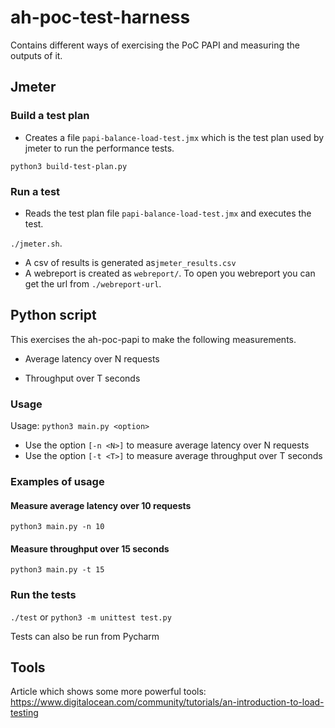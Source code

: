 # ah-poc-test-harness

Contains different ways of exercising the PoC PAPI and measuring the outputs of it.

## Jmeter

### Build a test plan

- Creates a file `papi-balance-load-test.jmx` which is the test plan used by
jmeter to run the performance tests.

`python3 build-test-plan.py`

### Run a test

- Reads the test plan file `papi-balance-load-test.jmx` and executes the test.

`./jmeter.sh`.

- A csv of results is generated as`jmeter_results.csv`
- A webreport is created as `webreport/`. To open you webreport you can get the url from `./webreport-url`.

## Python script

This exercises the ah-poc-papi to make the following measurements.

- Average latency over N requests

- Throughput over T seconds

### Usage

Usage: `python3 main.py <option>`

- Use the option `[-n <N>]` to measure average latency over N requests
- Use the option `[-t <T>]` to measure average throughput over T seconds

### Examples of usage

#### Measure average latency over 10 requests

`python3 main.py -n 10`

#### Measure throughput over 15 seconds

`python3 main.py -t 15`

### Run the tests

`./test` or `python3 -m unittest test.py`

Tests can also be run from Pycharm

## Tools

Article which shows some more powerful tools: https://www.digitalocean.com/community/tutorials/an-introduction-to-load-testing

